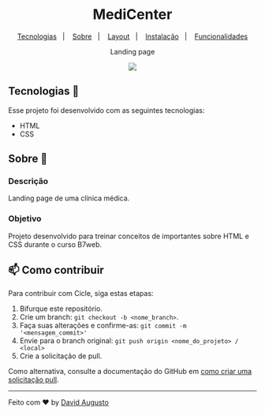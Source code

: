 <h1 align="center"> MediCenter</h1>


<p align="center">
  <a href="#tecnologias-">Tecnologias</a>&nbsp;&nbsp;&nbsp;|&nbsp;&nbsp;&nbsp;
  <a href="#sobre-">Sobre</a>&nbsp;&nbsp;&nbsp;|&nbsp;&nbsp;&nbsp;
  <a href="#layout-">Layout</a>&nbsp;&nbsp;&nbsp;|&nbsp;&nbsp;&nbsp;
  <a href="#instalação-">Instalação</a>&nbsp;&nbsp;&nbsp;|&nbsp;&nbsp;&nbsp;
  <a href="#funcionalidades-">Funcionalidades</a>
</p>
<p align="center"> 
Landing page


</p>
<p align="center">
<img src="assets/desktop.gif" align="center" />
</p>


## Tecnologias 🚀 

Esse projeto foi desenvolvido com as seguintes tecnologias:

- HTML
- CSS


## Sobre 📖


### Descrição
Landing page de uma clínica médica.

### Objetivo
Projeto desenvolvido para treinar conceitos de importantes sobre HTML e CSS durante o curso B7web.



## 📫 Como contribuir
<!---Se o seu README for longo ou se você tiver algum processo ou etapas específicas que deseja que os contribuidores sigam, considere a criação de um arquivo CONTRIBUTING.md separado--->
Para contribuir com Cicle, siga estas etapas:

1. Bifurque este repositório.
2. Crie um branch: `git checkout -b <nome_branch>`.
3. Faça suas alterações e confirme-as: `git commit -m '<mensagem_commit>'`
4. Envie para o branch original: `git push origin <nome_do_projeto> / <local>`
5. Crie a solicitação de pull.

Como alternativa, consulte a documentação do GitHub em [como criar uma solicitação pull](https://help.github.com/en/github/collaborating-with-issues-and-pull-requests/creating-a-pull-request).

---

Feito com ♥ by [David Augusto](https://github.com/DavidAugustoo)
